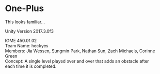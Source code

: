 # One-Plus
This looks familiar...

Unity Version 2017.3.0f3

IGME 450.01.02
<br>
Team Name: heckyes
<br>
Members: Jia Wessen, Sungmin Park, Nathan Sun, Zach Michaels, Corinne Green
<br>
Concept: A single level played over and over that adds an obstacle after each time it is completed. 
